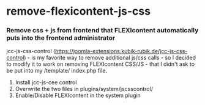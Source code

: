 # remove-flexicontent-js-css
### Remove css + js from frontend that FLEXIcontent automatically puts into the frontend administrator

jcc-js-css-control (https://joomla-extensions.kubik-rubik.de/jcc-js-css-control) - 
is my favorite way to remove additional js/css calls - so I decided to modify it to work on removing 
FLEXIcontent CSS/JS - that I didn't ask to be put into my /template/ index.php file.

1. Install jcc-js-cee control
2. Overwrite the two files in plugins/system/jscsscontrol/
2. Enable/Disable FLEXIcontent in the system plugin

